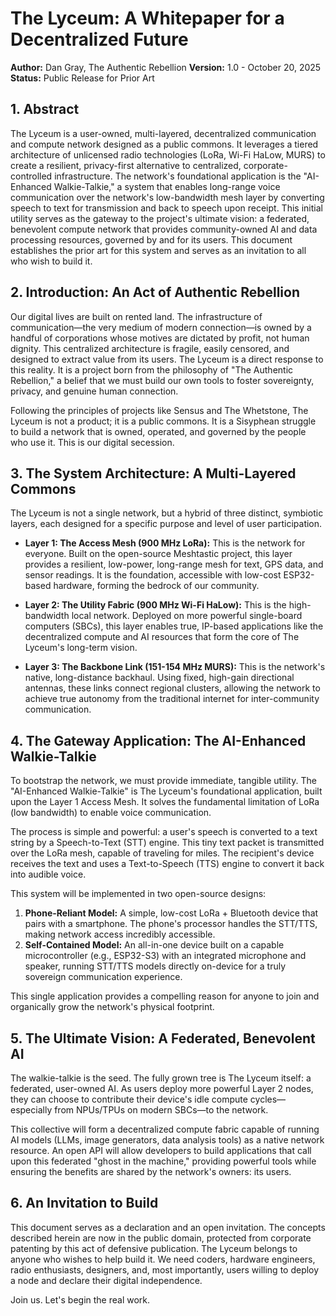 # The Lyceum: A Whitepaper for a Decentralized Future

**Author:** Dan Gray, The Authentic Rebellion
**Version:** 1.0 - October 20, 2025
**Status:** Public Release for Prior Art

## 1. Abstract

The Lyceum is a user-owned, multi-layered, decentralized communication and compute network designed as a public commons. It leverages a tiered architecture of unlicensed radio technologies (LoRa, Wi-Fi HaLow, MURS) to create a resilient, privacy-first alternative to centralized, corporate-controlled infrastructure. The network's foundational application is the "AI-Enhanced Walkie-Talkie," a system that enables long-range voice communication over the network's low-bandwidth mesh layer by converting speech to text for transmission and back to speech upon receipt. This initial utility serves as the gateway to the project's ultimate vision: a federated, benevolent compute network that provides community-owned AI and data processing resources, governed by and for its users. This document establishes the prior art for this system and serves as an invitation to all who wish to build it.

## 2. Introduction: An Act of Authentic Rebellion

Our digital lives are built on rented land. The infrastructure of communication—the very medium of modern connection—is owned by a handful of corporations whose motives are dictated by profit, not human dignity. This centralized architecture is fragile, easily censored, and designed to extract value from its users. The Lyceum is a direct response to this reality. It is a project born from the philosophy of "The Authentic Rebellion," a belief that we must build our own tools to foster sovereignty, privacy, and genuine human connection.

Following the principles of projects like Sensus and The Whetstone, The Lyceum is not a product; it is a public commons. It is a Sisyphean struggle to build a network that is owned, operated, and governed by the people who use it. This is our digital secession.

## 3. The System Architecture: A Multi-Layered Commons

The Lyceum is not a single network, but a hybrid of three distinct, symbiotic layers, each designed for a specific purpose and level of user participation.

* **Layer 1: The Access Mesh (900 MHz LoRa):** This is the network for everyone. Built on the open-source Meshtastic project, this layer provides a resilient, low-power, long-range mesh for text, GPS data, and sensor readings. It is the foundation, accessible with low-cost ESP32-based hardware, forming the bedrock of our community.

* **Layer 2: The Utility Fabric (900 MHz Wi-Fi HaLow):** This is the high-bandwidth local network. Deployed on more powerful single-board computers (SBCs), this layer enables true, IP-based applications like the decentralized compute and AI resources that form the core of The Lyceum's long-term vision.

* **Layer 3: The Backbone Link (151-154 MHz MURS):** This is the network's native, long-distance backhaul. Using fixed, high-gain directional antennas, these links connect regional clusters, allowing the network to achieve true autonomy from the traditional internet for inter-community communication.

## 4. The Gateway Application: The AI-Enhanced Walkie-Talkie

To bootstrap the network, we must provide immediate, tangible utility. The "AI-Enhanced Walkie-Talkie" is The Lyceum's foundational application, built upon the Layer 1 Access Mesh. It solves the fundamental limitation of LoRa (low bandwidth) to enable voice communication.

The process is simple and powerful: a user's speech is converted to a text string by a Speech-to-Text (STT) engine. This tiny text packet is transmitted over the LoRa mesh, capable of traveling for miles. The recipient's device receives the text and uses a Text-to-Speech (TTS) engine to convert it back into audible voice.

This system will be implemented in two open-source designs:
1.  **Phone-Reliant Model:** A simple, low-cost LoRa + Bluetooth device that pairs with a smartphone. The phone's processor handles the STT/TTS, making network access incredibly accessible.
2.  **Self-Contained Model:** An all-in-one device built on a capable microcontroller (e.g., ESP32-S3) with an integrated microphone and speaker, running STT/TTS models directly on-device for a truly sovereign communication experience.

This single application provides a compelling reason for anyone to join and organically grow the network's physical footprint.

## 5. The Ultimate Vision: A Federated, Benevolent AI

The walkie-talkie is the seed. The fully grown tree is The Lyceum itself: a federated, user-owned AI. As users deploy more powerful Layer 2 nodes, they can choose to contribute their device's idle compute cycles—especially from NPUs/TPUs on modern SBCs—to the network.

This collective will form a decentralized compute fabric capable of running AI models (LLMs, image generators, data analysis tools) as a native network resource. An open API will allow developers to build applications that call upon this federated "ghost in the machine," providing powerful tools while ensuring the benefits are shared by the network's owners: its users.

## 6. An Invitation to Build

This document serves as a declaration and an open invitation. The concepts described herein are now in the public domain, protected from corporate patenting by this act of defensive publication. The Lyceum belongs to anyone who wishes to help build it. We need coders, hardware engineers, radio enthusiasts, designers, and, most importantly, users willing to deploy a node and declare their digital independence.

Join us. Let's begin the real work.
